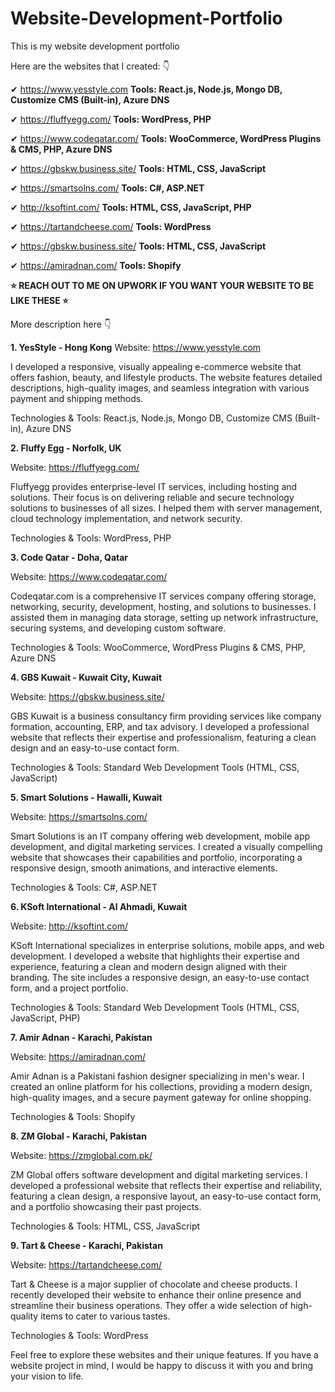 # Website-Development-Portfolio
This is my website development portfolio

Here are the websites that I created: 👇

✔ https://www.yesstyle.com                __Tools: React.js, Node.js, Mongo DB, Customize CMS (Built-in), Azure DNS__

✔ https://fluffyegg.com/                  __Tools: WordPress, PHP__
  
✔ https://www.codeqatar.com/              __Tools: WooCommerce, WordPress Plugins & CMS, PHP, Azure DNS__

✔ https://gbskw.business.site/            __Tools: HTML, CSS, JavaScript__

✔ https://smartsolns.com/                 __Tools: C#, ASP.NET__

✔ http://ksoftint.com/                    __Tools: HTML, CSS, JavaScript, PHP__

✔ https://tartandcheese.com/              __Tools: WordPress__

✔ https://gbskw.business.site/            __Tools: HTML, CSS, JavaScript__

✔ https://amiradnan.com/                  __Tools: Shopify__

**⭐ REACH OUT TO ME ON UPWORK IF YOU WANT YOUR WEBSITE TO BE LIKE THESE ⭐**

More description here 👇

**1. YesStyle - Hong Kong**
Website: https://www.yesstyle.com

I developed a responsive, visually appealing e-commerce website that offers fashion, beauty, and lifestyle products. The website features detailed descriptions, high-quality images, and seamless integration with various payment and shipping methods.

Technologies & Tools: React.js, Node.js, Mongo DB, Customize CMS (Built-in), Azure DNS

**2. Fluffy Egg - Norfolk, UK**

Website: https://fluffyegg.com/

Fluffyegg provides enterprise-level IT services, including hosting and solutions. Their focus is on delivering reliable and secure technology solutions to businesses of all sizes. I helped them with server management, cloud technology implementation, and network security.

Technologies & Tools: WordPress, PHP

**3. Code Qatar - Doha, Qatar**

Website: https://www.codeqatar.com/

Codeqatar.com is a comprehensive IT services company offering storage, networking, security, development, hosting, and solutions to businesses. I assisted them in managing data storage, setting up network infrastructure, securing systems, and developing custom software.

Technologies & Tools: WooCommerce, WordPress Plugins & CMS, PHP, Azure DNS

**4. GBS Kuwait - Kuwait City, Kuwait**

Website: https://gbskw.business.site/

GBS Kuwait is a business consultancy firm providing services like company formation, accounting, ERP, and tax advisory. I developed a professional website that reflects their expertise and professionalism, featuring a clean design and an easy-to-use contact form.

Technologies & Tools: Standard Web Development Tools (HTML, CSS, JavaScript)

**5. Smart Solutions - Hawalli, Kuwait**

Website: https://smartsolns.com/

Smart Solutions is an IT company offering web development, mobile app development, and digital marketing services. I created a visually compelling website that showcases their capabilities and portfolio, incorporating a responsive design, smooth animations, and interactive elements.

Technologies & Tools: C#, ASP.NET

**6. KSoft International - Al Ahmadi, Kuwait**

Website: http://ksoftint.com/

KSoft International specializes in enterprise solutions, mobile apps, and web development. I developed a website that highlights their expertise and experience, featuring a clean and modern design aligned with their branding. The site includes a responsive design, an easy-to-use contact form, and a project portfolio.

Technologies & Tools: Standard Web Development Tools (HTML, CSS, JavaScript, PHP)

**7. Amir Adnan - Karachi, Pakistan**

Website: https://amiradnan.com/

Amir Adnan is a Pakistani fashion designer specializing in men's wear. I created an online platform for his collections, providing a modern design, high-quality images, and a secure payment gateway for online shopping.

Technologies & Tools: Shopify

**8. ZM Global - Karachi, Pakistan**

Website: https://zmglobal.com.pk/

ZM Global offers software development and digital marketing services. I developed a professional website that reflects their expertise and reliability, featuring a clean design, a responsive layout, an easy-to-use contact form, and a portfolio showcasing their past projects.

Technologies & Tools: HTML, CSS, JavaScript

**9. Tart & Cheese - Karachi, Pakistan**

Website: https://tartandcheese.com/

Tart & Cheese is a major supplier of chocolate and cheese products. I recently developed their website to enhance their online presence and streamline their business operations. They offer a wide selection of high-quality items to cater to various tastes.

Technologies & Tools: WordPress

Feel free to explore these websites and their unique features. If you have a website project in mind, I would be happy to discuss it with you and bring your vision to life.
